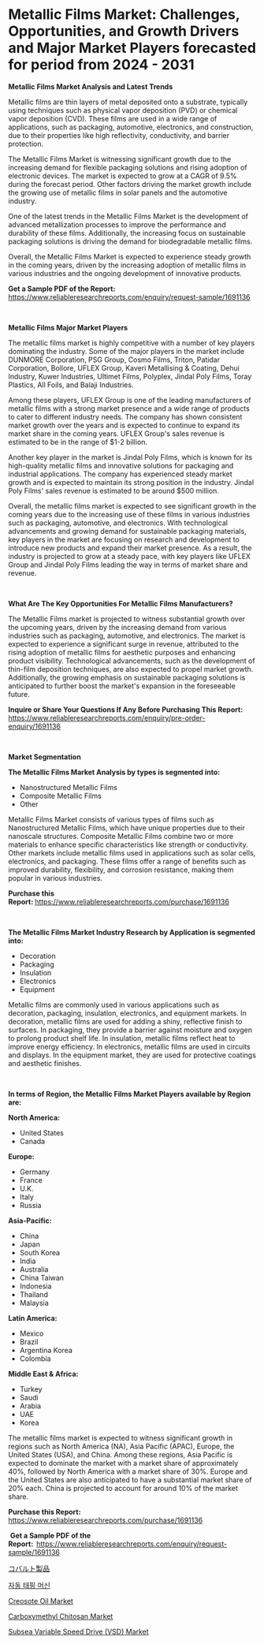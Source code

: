 <p><h1>Metallic Films Market: Challenges, Opportunities, and Growth Drivers and Major Market Players forecasted for period from 2024 - 2031</h1></p><p><strong>Metallic Films Market Analysis and Latest Trends</strong></p>
<p><p>Metallic films are thin layers of metal deposited onto a substrate, typically using techniques such as physical vapor deposition (PVD) or chemical vapor deposition (CVD). These films are used in a wide range of applications, such as packaging, automotive, electronics, and construction, due to their properties like high reflectivity, conductivity, and barrier protection.</p><p>The Metallic Films Market is witnessing significant growth due to the increasing demand for flexible packaging solutions and rising adoption of electronic devices. The market is expected to grow at a CAGR of 9.5% during the forecast period. Other factors driving the market growth include the growing use of metallic films in solar panels and the automotive industry.</p><p>One of the latest trends in the Metallic Films Market is the development of advanced metallization processes to improve the performance and durability of these films. Additionally, the increasing focus on sustainable packaging solutions is driving the demand for biodegradable metallic films.</p><p>Overall, the Metallic Films Market is expected to experience steady growth in the coming years, driven by the increasing adoption of metallic films in various industries and the ongoing development of innovative products.</p></p>
<p><strong>Get a Sample PDF of the Report:&nbsp;</strong> <a href="https://www.reliableresearchreports.com/enquiry/request-sample/1691136">https://www.reliableresearchreports.com/enquiry/request-sample/1691136</a></p>
<p>&nbsp;</p>
<p><strong>Metallic Films Major Market Players</strong></p>
<p><p>The metallic films market is highly competitive with a number of key players dominating the industry. Some of the major players in the market include DUNMORE Corporation, PSG Group, Cosmo Films, Triton, Patidar Corporation, Bollore, UFLEX Group, Kaveri Metallising & Coating, Dehui Industry, Kuwer Industries, Ultimet Films, Polyplex, Jindal Poly Films, Toray Plastics, All Foils, and Balaji Industries.</p><p>Among these players, UFLEX Group is one of the leading manufacturers of metallic films with a strong market presence and a wide range of products to cater to different industry needs. The company has shown consistent market growth over the years and is expected to continue to expand its market share in the coming years. UFLEX Group's sales revenue is estimated to be in the range of $1-2 billion.</p><p>Another key player in the market is Jindal Poly Films, which is known for its high-quality metallic films and innovative solutions for packaging and industrial applications. The company has experienced steady market growth and is expected to maintain its strong position in the industry. Jindal Poly Films' sales revenue is estimated to be around $500 million.</p><p>Overall, the metallic films market is expected to see significant growth in the coming years due to the increasing use of these films in various industries such as packaging, automotive, and electronics. With technological advancements and growing demand for sustainable packaging materials, key players in the market are focusing on research and development to introduce new products and expand their market presence. As a result, the industry is projected to grow at a steady pace, with key players like UFLEX Group and Jindal Poly Films leading the way in terms of market share and revenue.</p></p>
<p>&nbsp;</p>
<p><strong>What Are The Key Opportunities For Metallic Films Manufacturers?</strong></p>
<p><p>The Metallic Films market is projected to witness substantial growth over the upcoming years, driven by the increasing demand from various industries such as packaging, automotive, and electronics. The market is expected to experience a significant surge in revenue, attributed to the rising adoption of metallic films for aesthetic purposes and enhancing product visibility. Technological advancements, such as the development of thin-film deposition techniques, are also expected to propel market growth. Additionally, the growing emphasis on sustainable packaging solutions is anticipated to further boost the market's expansion in the foreseeable future.</p></p>
<p><strong>Inquire or Share Your Questions If Any Before Purchasing This Report:</strong> <a href="https://www.reliableresearchreports.com/enquiry/pre-order-enquiry/1691136">https://www.reliableresearchreports.com/enquiry/pre-order-enquiry/1691136</a></p>
<p>&nbsp;</p>
<p><strong>Market Segmentation</strong></p>
<p><strong>The Metallic Films Market Analysis by types is segmented into:</strong></p>
<p><ul><li>Nanostructured Metallic Films</li><li>Composite Metallic Films</li><li>Other</li></ul></p>
<p><p>Metallic Films Market consists of various types of films such as Nanostructured Metallic Films, which have unique properties due to their nanoscale structures. Composite Metallic Films combine two or more materials to enhance specific characteristics like strength or conductivity. Other markets include metallic films used in applications such as solar cells, electronics, and packaging. These films offer a range of benefits such as improved durability, flexibility, and corrosion resistance, making them popular in various industries.</p></p>
<p><strong>Purchase this Report:&nbsp;</strong><a href="https://www.reliableresearchreports.com/purchase/1691136">https://www.reliableresearchreports.com/purchase/1691136</a></p>
<p>&nbsp;</p>
<p><strong>The Metallic Films Market Industry Research by Application is segmented into:</strong></p>
<p><ul><li>Decoration</li><li>Packaging</li><li>Insulation</li><li>Electronics</li><li>Equipment</li></ul></p>
<p><p>Metallic films are commonly used in various applications such as decoration, packaging, insulation, electronics, and equipment markets. In decoration, metallic films are used for adding a shiny, reflective finish to surfaces. In packaging, they provide a barrier against moisture and oxygen to prolong product shelf life. In insulation, metallic films reflect heat to improve energy efficiency. In electronics, metallic films are used in circuits and displays. In the equipment market, they are used for protective coatings and aesthetic finishes.</p></p>
<p>&nbsp;</p>
<p><strong>In terms of Region, the Metallic Films Market Players available by Region are:</strong></p>
<p>
    <p> <strong> North America: </strong>
        <ul>
            <li>United States</li>
            <li>Canada</li>
        </ul>
        </p> 
    <p> <strong> Europe: </strong>
        <ul>
            <li>Germany</li>
            <li>France</li>
            <li>U.K.</li>
            <li>Italy</li>
            <li>Russia</li>
        </ul>
        </p> 
    <p> <strong> Asia-Pacific: </strong>
        <ul>
            <li>China</li>
            <li>Japan</li>
            <li>South Korea</li>
            <li>India</li>
            <li>Australia</li>
            <li>China Taiwan</li>
            <li>Indonesia</li>
            <li>Thailand</li>
            <li>Malaysia</li>
        </ul>
        </p> 
    <p> <strong> Latin America: </strong>
        <ul>
            <li>Mexico</li>
            <li>Brazil</li>
            <li>Argentina Korea</li>
            <li>Colombia</li>
        </ul>
        </p> 
    <p> <strong> Middle East & Africa: </strong>
        <ul>
            <li>Turkey</li>
            <li>Saudi</li>
            <li>Arabia</li>
            <li>UAE</li>
            <li>Korea</li>
        </ul>
    </p>
    </p>
<p><p>The metallic films market is expected to witness significant growth in regions such as North America (NA), Asia Pacific (APAC), Europe, the United States (USA), and China. Among these regions, Asia Pacific is expected to dominate the market with a market share of approximately 40%, followed by North America with a market share of 30%. Europe and the United States are also anticipated to have a substantial market share of 20% each. China is projected to account for around 10% of the market share.</p></p>
<p><strong>Purchase this Report: </strong><a href="https://www.reliableresearchreports.com/purchase/1691136">https://www.reliableresearchreports.com/purchase/1691136</a></p>
<p>&nbsp;<strong>Get a Sample PDF of the Report:&nbsp;&nbsp;</strong><a href="https://www.reliableresearchreports.com/enquiry/request-sample/1691136">https://www.reliableresearchreports.com/enquiry/request-sample/1691136</a></p>
<p><strong></strong></p>
<p><p><a href="https://github.com/ksxzwxabcuynh011/Market-Research-Report-List-1/blob/main/8091227192401.md">コバルト製品</a></p><p><a href="https://github.com/vskv4779xr1/Market-Research-Report-List-1/blob/main/7495433192217.md">자동 태핑 머신</a></p><p><a href="https://github.com/dx0328/Market-Research-Report-List-1/blob/main/creosote-oil-market.md">Creosote Oil Market</a></p><p><a href="https://github.com/juancolorado15/Market-Research-Report-List-1/blob/main/carboxymethyl-chitosan-market.md">Carboxymethyl Chitosan Market</a></p><p><a href="https://issuu.com/reportprime-2/docs/subsea-variable-speed-drive-vsd-market-size-2030.p">Subsea Variable Speed Drive (VSD) Market</a></p></p>
